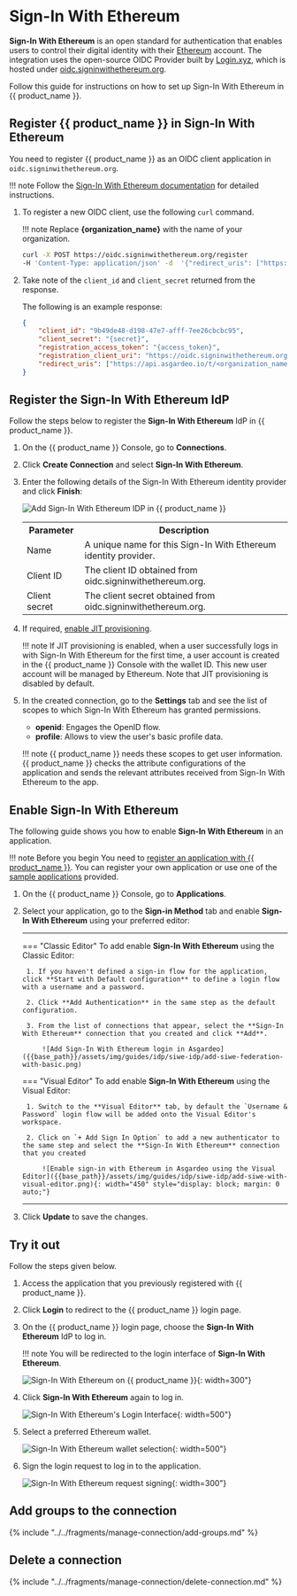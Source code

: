# Sign-In With Ethereum

**Sign-In With Ethereum** is an open standard for authentication that enables users to control their digital identity with their [Ethereum](https://ethereum.org/) account. The integration uses the open-source OIDC Provider built by [Login.xyz](https://login.xyz), which is hosted under [oidc.signinwithethereum.org](https://oidc.signinwithethereum.org).

Follow this guide for instructions on how to set up Sign-In With Ethereum in {{ product_name }}.

## Register {{ product_name }} in Sign-In With Ethereum

You need to register {{ product_name }} as an OIDC client application in `oidc.signinwithethereum.org`.

!!! note
    Follow the [Sign-In With Ethereum documentation](https://docs.login.xyz/servers/oidc-provider/hosted-oidc-provider) for detailed instructions.

1. To register a new OIDC client, use the following `curl` command.

    !!! note
        Replace **{organization_name}** with the name of your organization.


    ```bash
    curl -X POST https://oidc.signinwithethereum.org/register
    -H 'Content-Type: application/json' -d  '{"redirect_uris": ["https://api.asgardeo.io/t/{organization_name}/commonauth"]}'
    ```

2. Take note of the `client_id` and `client_secret` returned from the response.

    The following is an example response:

    ```json 
    {
        "client_id": "9b49de48-d198-47e7-afff-7ee26cbcbc95",
        "client_secret": "{secret}",
        "registration_access_token": "{access_token}",
        "registration_client_uri": "https://oidc.signinwithethereum.org/client/9b49de48-d198-47e7-afff-7ee26cbcbc95",
        "redirect_uris": ["https://api.asgardeo.io/t/<organization_name>/commonauth"]
    }
    ```

## Register the Sign-In With Ethereum IdP

Follow the steps below to register the **Sign-In With Ethereum** IdP in {{ product_name }}.

1. On the {{ product_name }} Console, go to **Connections**.
2. Click **Create Connection** and select **Sign-In With Ethereum**.
3. Enter the following details of the Sign-In With Ethereum identity provider and click **Finish**:

    ![Add Sign-In With Ethereum IDP in {{ product_name }}]({{base_path}}/assets/img/guides/idp/siwe-idp/add-siwe-idp.png)

    <table>
      <tr>
        <th>Parameter</th>
        <th>Description</th>
      </tr>
      <tr>
        <td>Name</td>
        <td>A unique name for this Sign-In With Ethereum identity provider.</td>
      </tr>
      <tr>
          <td>Client ID</td>
          <td>The client ID obtained from oidc.signinwithethereum.org.</td>
      </tr>
      <tr>
          <td>Client secret</td>
          <td>The client secret obtained from oidc.signinwithethereum.org.</td>
      </tr>
    </table>  

4. If required, [enable JIT provisioning]({{base_path}}/guides/authentication/jit-user-provisioning/#enable-jit-user-provisioning).

    !!! note
        If JIT provisioning is enabled, when a user successfully logs in with Sign-In With Ethereum for the first time, a user account is created in the {{ product_name }} Console with the wallet ID. This new user account will be managed by Ethereum. Note that JIT provisioning is disabled by default.

5. In the created connection, go to the **Settings** tab and see the list of scopes to which Sign-In With Ethereum has granted permissions.

    - **openid**: Engages the OpenID flow.
    - **profile**: Allows to view the user's basic profile data.

    !!! note
        {{ product_name }} needs these scopes to get user information. {{ product_name }} checks the attribute configurations of the application and sends the relevant attributes received from Sign-In With Ethereum to the app.

## Enable Sign-In With Ethereum

The following guide shows you how to enable **Sign-In With Ethereum** in an application.

!!! note Before you begin
    You need to [register an application with {{ product_name }}]({{base_path}}/guides/applications/). You can register your own application or use one of the [sample applications]({{base_path}}/get-started/try-samples/) provided.

1. On the {{ product_name }} Console, go to **Applications**.

2. Select your application, go to the **Sign-in Method** tab and enable **Sign-In With Ethereum** using your preferred editor:

    ---
    === "Classic Editor"
        To add enable **Sign-In With Ethereum** using the Classic Editor:

        1. If you haven't defined a sign-in flow for the application, click **Start with Default configuration** to define a login flow with a username and a password.
        
        2. Click **Add Authentication** in the same step as the default configuration.
        
        3. From the list of connections that appear, select the **Sign-In With Ethereum** connection that you created and click **Add**.

            ![Add Sign-In With Ethereum login in Asgardeo]({{base_path}}/assets/img/guides/idp/siwe-idp/add-siwe-federation-with-basic.png)

    === "Visual Editor"
        To add enable **Sign-In With Ethereum** using the Visual Editor:
  
        1. Switch to the **Visual Editor** tab, by default the `Username & Password` login flow will be added onto the Visual Editor's workspace.

        2. Click on `+ Add Sign In Option` to add a new authenticator to the same step and select the **Sign-In With Ethereum** connection that you created

            ![Enable sign-in with Ethereum in Asgardeo using the Visual Editor]({{base_path}}/assets/img/guides/idp/siwe-idp/add-siwe-with-visual-editor.png){: width="450" style="display: block; margin: 0 auto;"}

    ---

3. Click **Update** to save the changes.

## Try it out

Follow the steps given below.

1. Access the application that you previously registered with {{ product_name }}.
2. Click **Login** to redirect to the {{ product_name }} login page.
3. On the {{ product_name }} login page, choose the **Sign-In With Ethereum** IdP to log in.

    !!! note
        You will be redirected to the login interface of **Sign-In With Ethereum**.

    ![Sign-In With Ethereum on {{ product_name }}]({{base_path}}/assets/img/guides/idp/siwe-idp/siwe-option.png){: width=300"}

4. Click **Sign-In With Ethereum** again to log in.

    ![Sign-In With Ethereum's Login Interface]({{base_path}}/assets/img/guides/idp/siwe-idp/siwe-login-interface.png){: width=500"}

5. Select a preferred Ethereum wallet.

    ![Sign-In With Ethereum wallet selection]({{base_path}}/assets/img/guides/idp/siwe-idp/siwe-wallet-selection.png){: width=500"}

6. Sign the login request to log in to the application.

    ![Sign-In With Ethereum request signing]({{base_path}}/assets/img/guides/idp/siwe-idp/siwe-request-signing.png){: width=300"}

## Add groups to the connection

{% include "../../fragments/manage-connection/add-groups.md" %}

## Delete a connection

{% include "../../fragments/manage-connection/delete-connection.md" %}